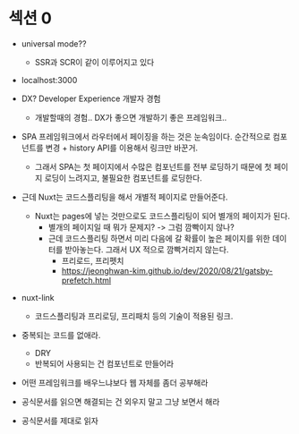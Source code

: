 # 섹션 0

- universal mode??

  - SSR과 SCR이 같이 이루어지고 있다

- localhost:3000

- DX? Developer Experience 개발자 경험

  - 개발할때의 경험.. DX가 좋으면 개발하기 좋은 프레임워크..

- SPA 프레임워크에서 라우터에서 페이징을 하는 것은 눈속임이다. 순간적으로 컴포넌트를 변경 + history API를 이용해서 링크만 바꾼거.
  - 그래서 SPA는 첫 페이지에서 수많은 컴포넌트를 전부 로딩하기 때문에 첫 페이지 로딩이 느려지고, 불필요한 컴포넌트를 로딩한다.
- 근데 Nuxt는 코드스플리팅을 해서 개별적 페이지로 만들어준다.

  - Nuxt는 pages에 넣는 것만으로도 코드스플리팅이 되어 별개의 페이지가 된다.
    - 별개의 페이지일 때 뭐가 문제지? -> 그럼 깜빡이지 않나?
    - 근데 코드스플리팅 하면서 미리 다음에 갈 확률이 높은 페이지를 위한 데이터를 받아놓는다. 그래서 UX 적으로 깜빡거리지 않는다.
      - 프리로드, 프리펫치
      - https://jeonghwan-kim.github.io/dev/2020/08/21/gatsby-prefetch.html

- nuxt-link

  - 코드스플리팅과 프리로딩, 프리패치 등의 기술이 적용된 링크.

- 중복되는 코드를 없애라.

  - DRY
  - 반복되어 사용되는 건 컴포넌트로 만들어라

- 어떤 프레임워크를 배우느냐보다 웹 자체를 좀더 공부해라

- 공식문서를 읽으면 해결되는 건 외우지 말고 그냥 보면서 해라
- 공식문서를 제대로 읽자
